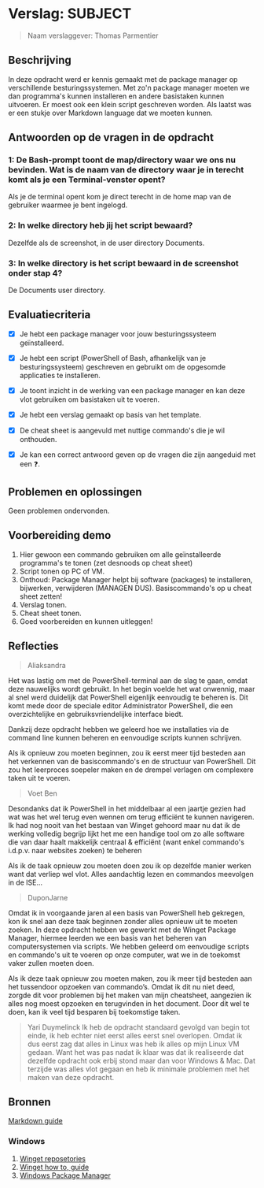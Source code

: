 # Verslag: SUBJECT

> Naam verslaggever: Thomas Parmentier

## Beschrijving

In deze opdracht werd er kennis gemaakt met de package manager op verschillende besturingssystemen. Met zo'n package manager moeten we dan programma's kunnen installeren en andere basistaken kunnen uitvoeren. Er moest ook een klein script geschreven worden. Als laatst was er een stukje over Markdown language dat we moeten kunnen.

## Antwoorden op de vragen in de opdracht

### 1: De Bash-prompt toont de map/directory waar we ons nu bevinden. Wat is de naam van de directory waar je in terecht komt als je een Terminal-venster opent?
Als je de terminal opent kom je direct terecht in de home map van de gebruiker waarmee je bent ingelogd.

### 2: In welke directory heb jij het script bewaard?
Dezelfde als de screenshot, in de user directory Documents.

### 3: In welke directory is het script bewaard in de screenshot onder stap 4?
De Documents user directory.

## Evaluatiecriteria

- [x] Je hebt een package manager voor jouw besturingssysteem geïnstalleerd.
- [x] Je hebt een script (PowerShell of Bash, afhankelijk van je besturingssysteem) geschreven en gebruikt om de opgesomde applicaties te installeren.
- [x] Je toont inzicht in de werking van een package manager en kan deze vlot gebruiken om basistaken uit te voeren.
- [x] Je hebt een verslag gemaakt op basis van het template.
- [x] De cheat sheet is aangevuld met nuttige commando's die je wil onthouden.
- [x] Je kan een correct antwoord geven op de vragen die zijn aangeduid met een ❓.


## Problemen en oplossingen

Geen problemen ondervonden.

## Voorbereiding demo

1) Hier gewoon een commando gebruiken om alle geïnstalleerde programma's te tonen (zet desnoods op cheat sheet)
2) Script tonen op PC of VM.
3) Onthoud: Package Manager helpt bij software (packages) te installeren, bijwerken, verwijderen (MANAGEN DUS). Basiscommando's op u cheat sheet zetten!
4) Verslag tonen.
5) Cheat sheet tonen.
6) Goed voorbereiden en kunnen uitleggen!

## Reflecties
> Aliaksandra

Het was lastig om met de PowerShell-terminal aan de slag te gaan, omdat deze nauwelijks wordt gebruikt. In het begin voelde het wat onwennig, maar al snel werd duidelijk dat PowerShell eigenlijk eenvoudig te beheren is. Dit komt mede door de speciale editor Administrator PowerShell, die een overzichtelijke en gebruiksvriendelijke interface biedt.

Dankzij deze opdracht hebben we geleerd hoe we installaties via de command line kunnen beheren en eenvoudige scripts kunnen schrijven. 

Als ik opnieuw zou moeten beginnen, zou ik eerst meer tijd besteden aan het verkennen van de basiscommando's en de structuur van PowerShell. Dit zou het leerproces soepeler maken en de drempel verlagen om complexere taken uit te voeren.

> Voet Ben

Desondanks dat ik PowerShell in het middelbaar al een jaartje gezien had wat was het wel terug even wennen om terug efficiënt te kunnen navigeren. Ik had nog nooit van het bestaan van Winget gehoord maar nu dat ik de werking volledig begrijp lijkt het me een handige tool om zo alle software die van daar haalt makkelijk centraal & efficiënt (want enkel commando's i.d.p.v. naar websites zoeken) te beheren 

Als ik de taak opnieuw zou moeten doen zou ik op dezelfde manier werken want dat verliep wel vlot. Alles aandachtig lezen en commandos meevolgen in de ISE...

> DuponJarne

Omdat ik in voorgaande jaren al een basis van PowerShell heb gekregen, kon ik snel aan deze taak beginnen zonder alles opnieuw uit te moeten zoeken. In deze opdracht hebben we gewerkt met de Winget Package Manager, hiermee leerden we een basis van het beheren van computersystemen via scripts. We hebben geleerd om eenvoudige scripts en commando's uit te voeren op onze computer, wat we in de toekomst vaker zullen moeten doen.

Als ik deze taak opnieuw zou moeten maken, zou ik meer tijd besteden aan het tussendoor opzoeken van commando’s. Omdat ik dit nu niet deed, zorgde dit voor problemen bij het maken van mijn cheatsheet, aangezien ik alles nog moest opzoeken en terugvinden in het document. Door dit wel te doen, kan ik veel tijd besparen bij toekomstige taken.

> Yari Duymelinck
Ik heb de opdracht standaard gevolgd van begin tot einde, ik heb echter niet eerst alles eerst snel overlopen. Omdat ik dus eerst zag dat alles in Linux was heb ik alles op mijn Linux VM gedaan. Want het was pas nadat ik klaar was dat ik realiseerde dat dezelfde opdracht ook erbij stond maar dan voor Windows & Mac. Dat terzijde was alles vlot gegaan en heb ik minimale problemen met het maken van deze opdracht.

## Bronnen
[Markdown guide](https://www.markdownguide.org/basic-syntax/)

### Windows

1. [Winget reposetories](https://winget.run)
2. [Winget how to, guide](https://www.petergirnus.com/blog/how-to-use-windows-package-manager-winget)
3. [Windows Package Manager](https://learn.microsoft.com/en-us/windows/package-manager/)




